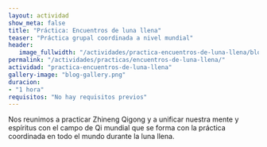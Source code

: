 ```yaml
---
layout: actividad
show_meta: false
title: "Práctica: Encuentros de luna llena"
teaser: "Práctica grupal coordinada a nivel mundial"
header:
   image_fullwidth: "/actividades/practica-encuentros-de-luna-llena/blog-banner-top.png"
permalink: "/actividades/practicas/encuentros-de-luna-llena/"
actividad: "practica-encuentros-de-luna-llena"
gallery-image: "blog-gallery.png"
duracion: 
- "1 hora"
requisitos: "No hay requisitos previos"
---
```

 <p>Nos reunimos a practicar Zhineng Qigong y a unificar nuestra mente y espíritus con el campo de Qi mundial que se forma con la práctica coordinada en todo el mundo durante la luna llena.</p>

